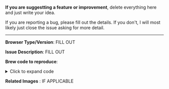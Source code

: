 **If you are suggestting a feature or improvement**, delete everything here and just write your idea.

If you are reporting a bug, please fill out the details. If you don't, I will most likely just close the issue asking for more detail.

---

**Browser Type/Version**: FILL OUT

**Issue Description**: FILL OUT

**Brew code to reproduce**: <details><summary>Click to expand code</summary>
```
PUT YOUR BREW CODE HERE
```
</details>

**Related Images** : IF APPLICABLE
